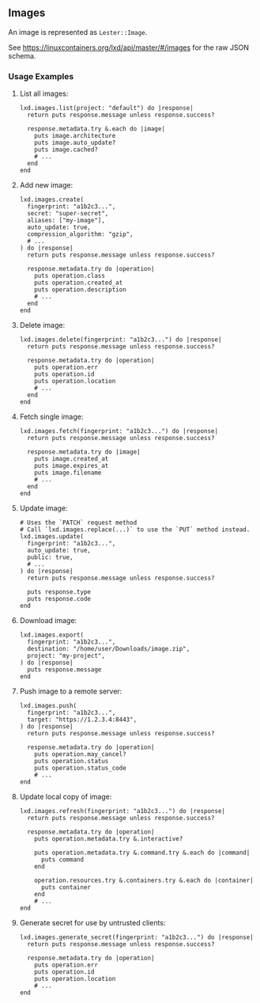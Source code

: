 ## Images

An image is represented as `Lester::Image`.

See <https://linuxcontainers.org/lxd/api/master/#/images> for the raw JSON schema.

### Usage Examples

1. List all images:

   ```crystal
   lxd.images.list(project: "default") do |response|
     return puts response.message unless response.success?

     response.metadata.try &.each do |image|
       puts image.architecture
       puts image.auto_update?
       puts image.cached?
       # ...
     end
   end
   ```

1. Add new image:

   ```crystal
   lxd.images.create(
     fingerprint: "a1b2c3...",
     secret: "super-secret",
     aliases: ["my-image"],
     auto_update: true,
     compression_algorithm: "gzip",
     # ...
   ) do |response|
     return puts response.message unless response.success?

     response.metadata.try do |operation|
       puts operation.class
       puts operation.created_at
       puts operation.description
       # ...
     end
   end
   ```

1. Delete image:

   ```crystal
   lxd.images.delete(fingerprint: "a1b2c3...") do |response|
     return puts response.message unless response.success?

     response.metadata.try do |operation|
       puts operation.err
       puts operation.id
       puts operation.location
       # ...
     end
   end
   ```

1. Fetch single image:

   ```crystal
   lxd.images.fetch(fingerprint: "a1b2c3...") do |response|
     return puts response.message unless response.success?

     response.metadata.try do |image|
       puts image.created_at
       puts image.expires_at
       puts image.filename
       # ...
     end
   end
   ```

1. Update image:

   ```crystal
   # Uses the `PATCH` request method
   # Call `lxd.images.replace(...)` to use the `PUT` method instead.
   lxd.images.update(
     fingerprint: "a1b2c3...",
     auto_update: true,
     public: true,
     # ...
   ) do |response|
     return puts response.message unless response.success?

     puts response.type
     puts response.code
   end
   ```

1. Download image:

   ```crystal
   lxd.images.export(
     fingerprint: "a1b2c3...",
     destination: "/home/user/Downloads/image.zip",
     project: "my-project",
   ) do |response|
     puts response.message
   end
   ```

1. Push image to a remote server:

   ```crystal
   lxd.images.push(
     fingerprint: "a1b2c3...",
     target: "https://1.2.3.4:8443",
   ) do |response|
     return puts response.message unless response.success?

     response.metadata.try do |operation|
       puts operation.may_cancel?
       puts operation.status
       puts operation.status_code
       # ...
   end
   ```

1. Update local copy of image:

   ```crystal
   lxd.images.refresh(fingerprint: "a1b2c3...") do |response|
     return puts response.message unless response.success?

     response.metadata.try do |operation|
       puts operation.metadata.try &.interactive?

       puts operation.metadata.try &.command.try &.each do |command|
         puts command
       end
       
       operation.resources.try &.containers.try &.each do |container|
         puts container
       end
       # ...
   end
   ```

1. Generate secret for use by untrusted clients:

   ```crystal
   lxd.images.generate_secret(fingerprint: "a1b2c3...") do |response|
     return puts response.message unless response.success?

     response.metadata.try do |operation|
       puts operation.err
       puts operation.id
       puts operation.location
       # ...
   end
   ```
